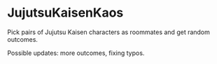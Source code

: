 # JujutsuKaisenKaos
Pick pairs of Jujutsu Kaisen characters as roommates and get random outcomes.

Possible updates: more outcomes, fixing typos.
